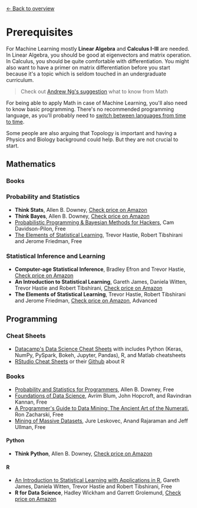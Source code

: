 [← Back to overview](../../../)

# Prerequisites
For Machine Learning mostly **Linear Algebra** and **Calculus I-III** are needed. In Linear Algebra, you should be good at eigenvectors and matrix operation. In Calculus, you should be quite comfortable with differentiation. You might also want to have a primer on matrix differentiation before you start because it's a topic which is seldom touched in an undergraduate curriculum.

> Check out [Andrew Ng's suggestion](https://www.quora.com/I-do-not-have-strong-mathematics-background-what-should-I-learn-in-mathematics-to-be-able-to-master-Machine-Learning-and-AI/answer/Andrew-Ng) what to know from Math

For being able to apply Math in case of Machine Learning, you'll also need to know basic programming. There's no recommended programming language, as you'll probably need to [switch between languages from time to time](AIDL_KB/../../BAS.md#recommended-programming-language).

Some people are also arguing that Topology is important and having a Physics and Biology background could help. But they are not crucial to start.

## Mathematics

### Books

### Probability and Statistics
* **Think Stats**, Allen B. Downey, [Check price on Amazon](http://amzn.to/1Jn4JVd)
* **Think Bayes**, Allen B. Downey, [Check price on Amazon](http://amzn.to/1IgUgZW)
* [Probabilistic Programming & Bayesian Methods for Hackers](http://camdavidsonpilon.github.io/Probabilistic-Programming-and-Bayesian-Methods-for-Hackers/), Cam Davidson-Pilon, Free
* [The Elements of Statistical Learning](https://web.stanford.edu/~hastie/Papers/ESLII.pdf),  Trevor Hastie, Robert Tibshirani and Jerome Friedman, Free

### Statistical Inference and Learning
* **Computer-age Statistical Inference**, Bradley Efron and Trevor Hastie, [Check price on Amazon](http://amzn.to/2wnRtQi)
* **An Introduction to Statistical Learning**, Gareth James,‎ Daniela Witten,‎ Trevor Hastie and Robert Tibshirani, [Check price on Amazon](http://amzn.to/1HkaNvu)
* **The Elements of Statistical Learning**, Trevor Hastie,‎ Robert Tibshirani and Jerome Friedman, [Check price on Amazon](http://amzn.to/1GBbVWR), Advanced

## Programming

### Cheat Sheets
* [Datacamp's Data Science Cheat Sheets](https://www.datacamp.com/community/data-science-cheatsheets) with includes Python (Keras, NumPy, PySpark, Bokeh, Jupyter, Pandas), R, and Matlab cheatsheets
* [RStudio Cheat Sheets](https://www.rstudio.com/resources/cheatsheets/) or their [Github](https://github.com/rstudio/cheatsheets) about R

### Books
* [Probability and Statistics for Programmers](http://www.greenteapress.com/thinkstats/), Allen B. Downey, Free
* [Foundations of Data Science](https://www.cs.cornell.edu/jeh/book.pdf), Avrim Blum, John Hopcroft, and Ravindran Kannan, Free
* [A Programmer's Guide to Data Mining: The Ancient Art of the Numerati](http://guidetodatamining.com/), Ron Zacharski, Free
* [Mining of Massive Datasets](http://mmds.org/), Jure Leskovec, Anand Rajaraman and Jeff Ullman, Free

#### Python
* **Think Python**, Allen B. Downey, [Check price on Amazon](http://amzn.to/1Hj5bn6)

#### R
* [An Introduction to Statistical Learning with Applications in R](http://www-bcf.usc.edu/~gareth/ISL/), Gareth James, Daniela Witten, Trevor Hastie and Robert Tibshirani, Free
* **R for Data Science**, Hadley Wickham and‎ Garrett Grolemund, [Check price on Amazon](http://amzn.to/2cD6FMu)
